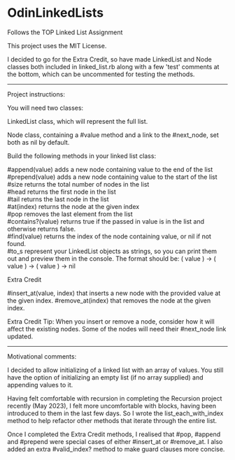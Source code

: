 # OdinLinkedLists

Follows the TOP Linked List Assignment

This project uses the MIT License.

I decided to go for the Extra Credit, so have made LinkedList and Node classes both included in linked_list.rb along with a few 'test' comments at the bottom, which can be uncommented for testing the methods.

----------------------

Project instructions:

You will need two classes:

LinkedList class, which will represent the full list.

Node class, containing a #value method and a link to the #next_node, set both as nil by default.

Build the following methods in your linked list class:

#append(value) adds a new node containing value to the end of the list  
#prepend(value) adds a new node containing value to the start of the list  
#size returns the total number of nodes in the list  
#head returns the first node in the list  
#tail returns the last node in the list  
#at(index) returns the node at the given index  
#pop removes the last element from the list  
#contains?(value) returns true if the passed in value is in the list and otherwise returns false.  
#find(value) returns the index of the node containing value, or nil if not found.  
#to_s represent your LinkedList objects as strings, so you can print them out and preview them in the console. The format should be: ( value ) -> ( value ) -> ( value ) -> nil  

Extra Credit

#insert_at(value, index) that inserts a new node with the provided value at the given index. 
#remove_at(index) that removes the node at the given index. 

Extra Credit Tip: When you insert or remove a node, consider how it will affect the existing nodes. Some of the nodes will need their #next_node link updated.

-------------------------

Motivational comments:

I decided to allow initializing of a linked list with an array of values. You still have the option of initializing an empty list (if no array supplied) and appending values to it.

Having felt comfortable with recursion in completing the Recursion project recently (May 2023), I felt more uncomfortable with blocks, having been introduced to them in the last few days. So I wrote the list_each_with_index method to help refactor other methods that iterate through the entire list.

Once I completed the Extra Credit methods, I realised that #pop, #append and #prepend were special cases of either #insert_at or #remove_at. I also added an extra #valid_index? method to make guard clauses more concise.


